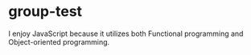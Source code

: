 # group-test
I enjoy JavaScript because it utilizes both Functional programming and Object-oriented programming.